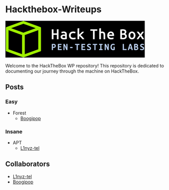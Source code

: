# Hackthebox-Writeups

![](htb-logo.png)

Welcome to the HackTheBox WP repository! This repository is dedicated to documenting our journey through the machine on HackTheBox.

## Posts

### Easy

- Forest
  - [Boogipop](./Boogipop-Forest.md)

### Insane

- APT
  - [L1nyz-tel](./APT-L1nyz-tel.md)

## Collaborators

- [L1nyz-tel](https://github.com/linyz-tel)
- [Boogipop](https://github.com/Boogipop)
